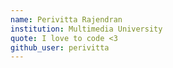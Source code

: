 ```yaml
---
name: Perivitta Rajendran
institution: Multimedia University
quote: I love to code <3
github_user: perivitta
---
```

